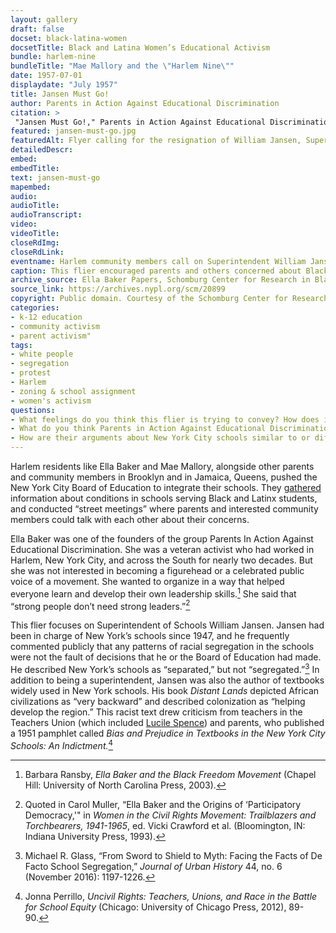 ```yaml
--- 
layout: gallery
draft: false
docset: black-latina-women
docsetTitle: Black and Latina Women’s Educational Activism
bundle: harlem-nine
bundleTitle: "Mae Mallory and the \"Harlem Nine\""
date: 1957-07-01
displaydate: "July 1957"
title: Jansen Must Go!
author: Parents in Action Against Educational Discrimination
citation: >
 "Jansen Must Go!," Parents in Action Against Educational Discrimination, in New York City Civil Rights History Project, Accessed: [Month Day, Year], https://nyccivilrightshistory.org/gallery/jansen-must-go.
featured: jansen-must-go.jpg
featuredAlt: Flyer calling for the resignation of William Jansen, Superintendent of Schools
detailedDescr: 
embed: 
embedTitle: 
text: jansen-must-go
mapembed: 
audio: 
audioTitle: 
audioTranscript: 
video: 
videoTitle: 
closeRdImg: 
closeRdLink: 
eventname: Harlem community members call on Superintendent William Jansen to resign.
caption: This flier encouraged parents and others concerned about Black and Puerto Rican children to call for Superintendent William Jansen’s resignation. 
archive_source: Ella Baker Papers, Schomburg Center for Research in Black Culture, New York Public Library 
source_link: https://archives.nypl.org/scm/20899
copyright: Public domain. Courtesy of the Schomburg Center for Research in Black Culture.
categories: 
- k-12 education
- community activism
- parent activism"
tags: 
- white people
- segregation
- protest
- Harlem
- zoning & school assignment
- women's activism
questions:
- What feelings do you think this flier is trying to convey? How does it do so? What choices - about language, about design - help it communicate? 
- What do you think Parents in Action Against Educational Discrimination wanted people to do after seeing the flier?
- How are their arguments about New York City schools similar to or different from others that you have seen in other sources?
--- 
```



Harlem residents like Ella Baker and Mae Mallory, alongside other parents and community members in Brooklyn and in Jamaica, Queens, pushed the New York City Board of Education to integrate their schools. They [gathered](/gallery/check-your-school-questionnaire) information about conditions in schools serving Black and Latinx students, and conducted “street meetings” where parents and interested community members could talk with each other about their concerns.

Ella Baker was one of the founders of the group Parents In Action Against Educational Discrimination. She was a veteran activist who had worked in Harlem, New York City, and across the South for nearly two decades. But she was not interested in becoming a figurehead or a celebrated public voice of a movement. She wanted to organize in a way that helped everyone learn and develop their own leadership skills.[^1] She said that “strong people don’t need strong leaders.”[^2]  

This flier focuses on Superintendent of Schools William Jansen. Jansen had been in charge of New York’s schools since 1947, and he frequently commented publicly that any patterns of racial segregation in the schools were not the fault of decisions that he or the Board of Education had made. He described New York’s schools as “separated,” but not “segregated.”[^3]  In addition to being a superintendent, Jansen was also the author of textbooks widely used in New York schools. His book *Distant Lands* depicted African civilizations as “very backward” and described colonization as “helping develop the region.” This racist text drew criticism from teachers in the Teachers Union (which included [Lucile Spence](/topics/black-latina-women/lucile-spence)) and parents, who published a 1951 pamphlet called *Bias and Prejudice in Textbooks in the New York City Schools: An Indictment.*[^4]

[^1]: Barbara Ransby, *Ella Baker and the Black Freedom Movement* (Chapel Hill: University of North Carolina Press, 2003).

[^2]: Quoted in Carol Muller, “Ella Baker and the Origins of ‘Participatory Democracy,'" in *Women in the Civil Rights Movement: Trailblazers and Torchbearers, 1941-1965*, ed. Vicki Crawford et al. (Bloomington, IN: Indiana University Press, 1993).

[^3]: Michael R. Glass, “From Sword to Shield to Myth: Facing the Facts of De Facto School Segregation,” *Journal of Urban History* 44, no. 6 (November 2016): 1197-1226.

[^4]: Jonna Perrillo, *Uncivil Rights: Teachers, Unions, and Race in the Battle for School Equity* (Chicago: University of Chicago Press, 2012), 89-90.
